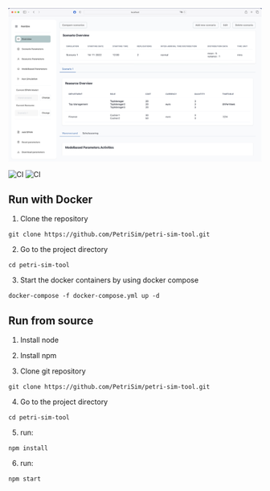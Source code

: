 ![](/doc/PetriSimScreenshot.png)

![CI](https://github.com/PetriSim/petri-sim-tool/actions/workflows/cypress.yml/badge.svg)
![CI](https://github.com/PetriSim/petri-sim-tool/actions/workflows/dockerCompose.yml/badge.svg)



## Run with Docker

1. Clone the repository
```console
git clone https://github.com/PetriSim/petri-sim-tool.git
```

2. Go to the project directory

```console
cd petri-sim-tool 
```

3. Start the docker containers by using docker compose

```console
docker-compose -f docker-compose.yml up -d
```

## Run from source

1. Install node

2. Install npm 

3. Clone git repository

```console
git clone https://github.com/PetriSim/petri-sim-tool.git
```

4. Go to the project directory

```console
cd petri-sim-tool 
```

5. run: 

```console
npm install
```

6. run:
```console
npm start
```
